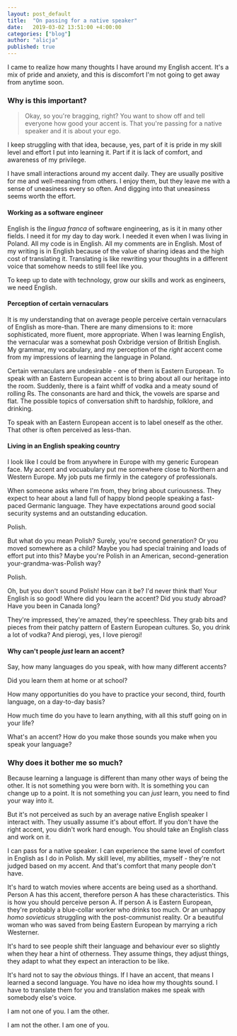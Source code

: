```yaml
---
layout: post_default
title:  "On passing for a native speaker"
date:   2019-03-02 13:51:00 +4:00:00
categories: ["blog"]
author: "alicja"
published: true
---
```


I came to realize how many thoughts I have around my English accent. It's a mix of pride and anxiety, and this is discomfort I'm not going to get away from anytime soon.

### Why is this important?

> Okay, so you're bragging, right? You want to show off and tell everyone how good your accent is. That you're passing for a native speaker and it is about your ego.

I keep struggling with that idea, because, yes, part of it is pride in my skill level and effort I put into learning it. Part if it is lack of comfort, and awareness of my privilege. 

I have small interactions around my accent daily. They are usually positive for me and well-meaning from others. I enjoy them, but they leave me with a sense of uneasiness every so often. And digging into that uneasiness seems worth the effort.

#### Working as a software engineer

English is the _lingua franca_ of software engineering, as is it in many other fields. I need it for my day to day work. I needed it even when I was living in Poland. All my code is in English. All my comments are in English. Most of my writing is in English because of the value of sharing ideas and the high cost of translating it. Translating is like rewriting your thoughts in a different voice that somehow needs to still feel like you.

To keep up to date with technology, grow our skills and work as engineers, we need English. 

#### Perception of certain vernaculars

It is my understanding that on average people perceive certain vernaculars of English as more-than. There are many dimensions to it: more sophisticated, more fluent, more appropriate. When I was learning English, the vernacular was a somewhat posh Oxbridge version of British English. My grammar, my vocabulary, and my perception of the _right_ accent come from my impressions of learning the language in Poland.

Certain vernaculars are undesirable - one of them is Eastern European. To speak with an Eastern European accent is to bring about all our heritage into the room. Suddenly, there is a faint whiff of vodka and a meaty sound of rolling Rs. The consonants are hard and thick, the vowels are sparse and flat. The possible topics of conversation shift to hardship, folklore, and drinking.

To speak with an Eastern European accent is to label oneself as the other. That other is often perceived as less-than.

#### Living in an English speaking country

I look like I could be from anywhere in Europe with my generic European face. My accent and vocuabulary put me somewhere close to Northern and Western Europe. My job puts me firmly in the category of professionals.

When someone asks where I'm from, they bring about curiousness. They expect to hear about a land full of happy blond people speaking a fast-paced Germanic language. They have expectations around good social security systems and an outstanding education.

Polish.

But what do you mean Polish? Surely, you're second generation? Or you moved somewhere as a child? Maybe you had special training and loads of effort put into this? Maybe you're Polish in an American, second-generation your-grandma-was-Polish way?

Polish.

Oh, but you don't sound Polish! How can it be? I'd never think that! Your English is so good! Where did you learn the accent? Did you study abroad? Have you been in Canada long?

They're impressed, they're amazed, they're speechless. They grab bits and pieces from their patchy pattern of Eastern European cultures. So, you drink a lot of vodka? And pierogi, yes, I love pierogi!

#### Why can't people _just_ learn an accent?

Say, how many languages do you speak, with how many different accents?

Did you learn them at home or at school?

How many opportunities do you have to practice your second, third, fourth language, on a day-to-day basis?

How much time do you have to learn anything, with all this stuff going on in your life?

What's an accent? How do you make those sounds you make when you speak your language?

### Why does it bother me so much?

Because learning a language is different than many other ways of being the other. It is not something you were born with. It is something you can change up to a point. It is not something you can _just_ learn, you need to find your way into it.

But it's not perceived as such by an average native English speaker I interact with. They usually assume it's about effort. If you don't have the right accent, you didn't work hard enough. You should take an English class and work on it.

I can pass for a native speaker. I can experience the same level of comfort in English as I do in Polish. My skill level, my abilities, myself - they're not judged based on my accent. And that's comfort that many people don't have.

It's hard to watch movies where accents are being used as a shorthand. Person A has this accent, therefore person A has these characteristics. This is how you should perceive person A. If person A is Eastern European, they're probably a blue-collar worker who drinks too much. Or an unhappy _homo sovieticus_ struggling with the post-communist reality. Or a beautiful woman who was saved from being Eastern European by marrying a rich Westerner.

It's hard to see people shift their language and behaviour ever so slightly when they hear a hint of otherness. They assume things, they adjust things, they adapt to what they expect an interaction to be like.

It's hard not to say the _obvious_ things. If I have an accent, that means I learned a second language. You have no idea how my thoughts sound. I have to translate them for you and translation makes me speak with somebody else's voice.

I am not one of you. I am the other.

I am not the other. I am one of you.